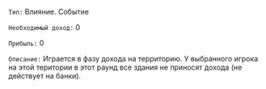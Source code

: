 `Тип:` Влияние. Событие

`Необходимый доход:` 0

`Прибыль:` 0

`Описание:` Играется в фазу дохода на территорию. У выбранного игрока на этой територии в этот раунд все здания не приносят дохода (не действует на банки).
